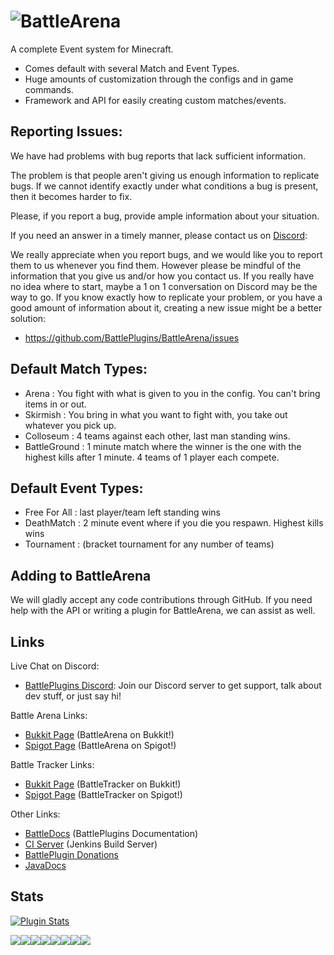 ![BattleArena](https://wiki.battleplugins.org/images/6/62/BATTLEARENA.png "BattleArena")
==========

A complete Event system for Minecraft.
* Comes default with several Match and Event Types.
* Huge amounts of customization through the configs and in game commands.
* Framework and API for easily creating custom matches/events.

Reporting Issues:
---------
We have had problems with bug reports that lack sufficient information.


The problem is that people aren't giving us enough information to 
replicate bugs. If we cannot identify exactly under what conditions 
a bug is present, then it becomes harder to fix. 


Please, if you report a bug, provide ample information about your situation. 


If you need an answer in a timely manner, please contact us on [Discord](https://discord.gg/tMVPVJf): 

We really appreciate when you report bugs, and we would like you to report them to us whenever you find them.
However please be mindful of the information that you give us and/or how you contact us. If you really have no 
idea where to start, maybe a 1 on 1 conversation on Discord may be the way to go. If you know exactly how to replicate your problem, or 
you have a good amount of information about it, creating a new issue might be a better solution:


* https://github.com/BattlePlugins/BattleArena/issues


Default Match Types:
---------
* Arena : You fight with what is given to you in the config. You can't bring items in or out.
* Skirmish : You bring in what you want to fight with, you take out whatever you pick up.
* Colloseum : 4 teams against each other, last man standing wins.
* BattleGround : 1 minute match where the winner is the one with the highest kills after 1 minute. 4 teams of 1 player each compete.

Default Event Types:
---------
* Free For All : last player/team left standing wins 
* DeathMatch : 2 minute event where if you die you respawn. Highest kills wins
* Tournament : (bracket tournament for any number of teams)

Adding to BattleArena
------------
We will gladly accept any code contributions through GitHub.
If you need help with the API or writing a plugin for BattleArena, we can assist as well.

Links
------------
Live Chat on Discord:
* [BattlePlugins Discord](https://discord.gg/tMVPVJf): Join our Discord server to get support, talk about dev stuff, or just say hi!


Battle Arena Links:
* [Bukkit Page](http://dev.bukkit.org/projects/battlearena/) (BattleArena on Bukkit!)
* [Spigot Page](http://spigotmc.org/resources/battlearena.2164/) (BattleArena on Spigot!)

Battle Tracker Links:
* [Bukkit Page](http://dev.bukkit.org/projects/battletracker/) (BattleTracker on Bukkit!)
* [Spigot Page](http://spigotmc.org/resources/battletracker.2165/) (BattleTracker on Spigot!)

Other Links:
* [BattleDocs](http://docs.battleplugins.org) (BattlePlugins Documentation)
* [CI Server](http://ci.battleplugins.org/job/BattlePlugins/job/BattleArena/) (Jenkins Build Server)
* [BattlePlugin Donations](https://www.patreon.com/battleplugins)
* [JavaDocs](http://rainbowcraft.sytes.net/javadocs/battlearena/apidocs/)

Stats
------------
[![Plugin Stats](https://bstats.org/signatures/bukkit/BattleArena.svg "Plugin Stats")](https://bstats.org/plugin/bukkit/BattleArena)

[![](https://sourcerer.io/fame/clovisd/BattlePlugins/BattleArena/images/0)](https://sourcerer.io/fame/clovisd/BattlePlugins/BattleArena/links/0)[![](https://sourcerer.io/fame/clovisd/BattlePlugins/BattleArena/images/1)](https://sourcerer.io/fame/clovisd/BattlePlugins/BattleArena/links/1)[![](https://sourcerer.io/fame/clovisd/BattlePlugins/BattleArena/images/2)](https://sourcerer.io/fame/clovisd/BattlePlugins/BattleArena/links/2)[![](https://sourcerer.io/fame/clovisd/BattlePlugins/BattleArena/images/3)](https://sourcerer.io/fame/clovisd/BattlePlugins/BattleArena/links/3)[![](https://sourcerer.io/fame/clovisd/BattlePlugins/BattleArena/images/4)](https://sourcerer.io/fame/clovisd/BattlePlugins/BattleArena/links/4)[![](https://sourcerer.io/fame/clovisd/BattlePlugins/BattleArena/images/5)](https://sourcerer.io/fame/clovisd/BattlePlugins/BattleArena/links/5)[![](https://sourcerer.io/fame/clovisd/BattlePlugins/BattleArena/images/6)](https://sourcerer.io/fame/clovisd/BattlePlugins/BattleArena/links/6)[![](https://sourcerer.io/fame/clovisd/BattlePlugins/BattleArena/images/7)](https://sourcerer.io/fame/clovisd/BattlePlugins/BattleArena/links/7)
